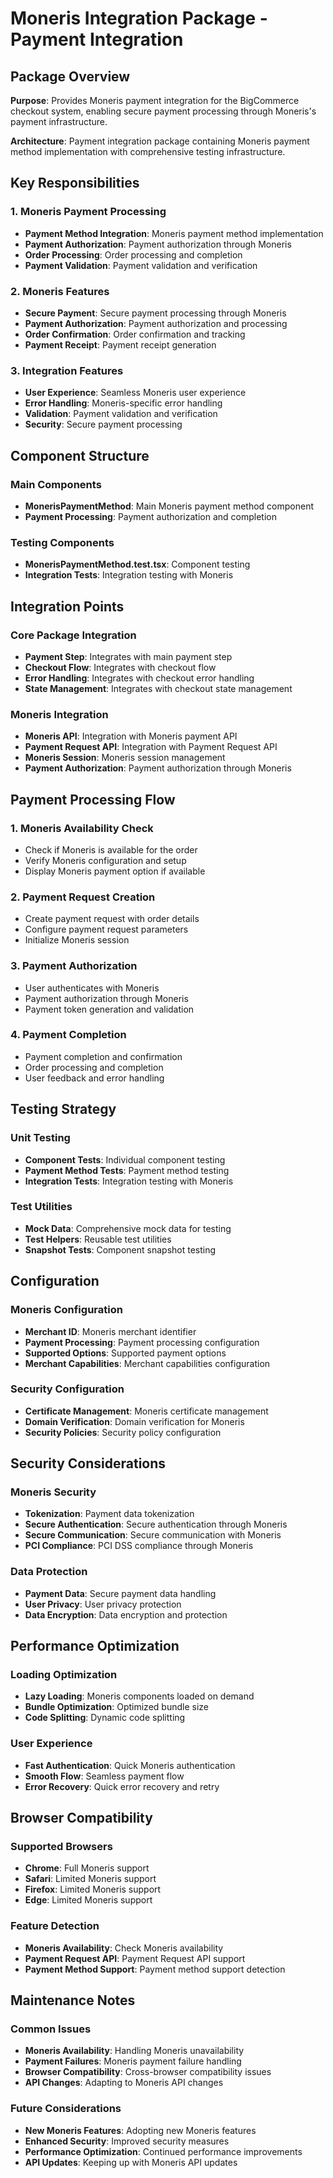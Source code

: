 # Moneris Integration Package - Payment Integration

## Package Overview

**Purpose**: Provides Moneris payment integration for the BigCommerce checkout system, enabling secure payment processing through Moneris's payment infrastructure.

**Architecture**: Payment integration package containing Moneris payment method implementation with comprehensive testing infrastructure.

## Key Responsibilities

### 1. Moneris Payment Processing
- **Payment Method Integration**: Moneris payment method implementation
- **Payment Authorization**: Payment authorization through Moneris
- **Order Processing**: Order processing and completion
- **Payment Validation**: Payment validation and verification

### 2. Moneris Features
- **Secure Payment**: Secure payment processing through Moneris
- **Payment Authorization**: Payment authorization and processing
- **Order Confirmation**: Order confirmation and tracking
- **Payment Receipt**: Payment receipt generation

### 3. Integration Features
- **User Experience**: Seamless Moneris user experience
- **Error Handling**: Moneris-specific error handling
- **Validation**: Payment validation and verification
- **Security**: Secure payment processing

## Component Structure

### Main Components
- **MonerisPaymentMethod**: Main Moneris payment method component
- **Payment Processing**: Payment authorization and completion

### Testing Components
- **MonerisPaymentMethod.test.tsx**: Component testing
- **Integration Tests**: Integration testing with Moneris

## Integration Points

### Core Package Integration
- **Payment Step**: Integrates with main payment step
- **Checkout Flow**: Integrates with checkout flow
- **Error Handling**: Integrates with checkout error handling
- **State Management**: Integrates with checkout state management

### Moneris Integration
- **Moneris API**: Integration with Moneris payment API
- **Payment Request API**: Integration with Payment Request API
- **Moneris Session**: Moneris session management
- **Payment Authorization**: Payment authorization through Moneris

## Payment Processing Flow

### 1. Moneris Availability Check
- Check if Moneris is available for the order
- Verify Moneris configuration and setup
- Display Moneris payment option if available

### 2. Payment Request Creation
- Create payment request with order details
- Configure payment request parameters
- Initialize Moneris session

### 3. Payment Authorization
- User authenticates with Moneris
- Payment authorization through Moneris
- Payment token generation and validation

### 4. Payment Completion
- Payment completion and confirmation
- Order processing and completion
- User feedback and error handling

## Testing Strategy

### Unit Testing
- **Component Tests**: Individual component testing
- **Payment Method Tests**: Payment method testing
- **Integration Tests**: Integration testing with Moneris

### Test Utilities
- **Mock Data**: Comprehensive mock data for testing
- **Test Helpers**: Reusable test utilities
- **Snapshot Tests**: Component snapshot testing

## Configuration

### Moneris Configuration
- **Merchant ID**: Moneris merchant identifier
- **Payment Processing**: Payment processing configuration
- **Supported Options**: Supported payment options
- **Merchant Capabilities**: Merchant capabilities configuration

### Security Configuration
- **Certificate Management**: Moneris certificate management
- **Domain Verification**: Domain verification for Moneris
- **Security Policies**: Security policy configuration

## Security Considerations

### Moneris Security
- **Tokenization**: Payment data tokenization
- **Secure Authentication**: Secure authentication through Moneris
- **Secure Communication**: Secure communication with Moneris
- **PCI Compliance**: PCI DSS compliance through Moneris

### Data Protection
- **Payment Data**: Secure payment data handling
- **User Privacy**: User privacy protection
- **Data Encryption**: Data encryption and protection

## Performance Optimization

### Loading Optimization
- **Lazy Loading**: Moneris components loaded on demand
- **Bundle Optimization**: Optimized bundle size
- **Code Splitting**: Dynamic code splitting

### User Experience
- **Fast Authentication**: Quick Moneris authentication
- **Smooth Flow**: Seamless payment flow
- **Error Recovery**: Quick error recovery and retry

## Browser Compatibility

### Supported Browsers
- **Chrome**: Full Moneris support
- **Safari**: Limited Moneris support
- **Firefox**: Limited Moneris support
- **Edge**: Limited Moneris support

### Feature Detection
- **Moneris Availability**: Check Moneris availability
- **Payment Request API**: Payment Request API support
- **Payment Method Support**: Payment method support detection

## Maintenance Notes

### Common Issues
- **Moneris Availability**: Handling Moneris unavailability
- **Payment Failures**: Moneris payment failure handling
- **Browser Compatibility**: Cross-browser compatibility issues
- **API Changes**: Adapting to Moneris API changes

### Future Considerations
- **New Moneris Features**: Adopting new Moneris features
- **Enhanced Security**: Improved security measures
- **Performance Optimization**: Continued performance improvements
- **API Updates**: Keeping up with Moneris API updates
